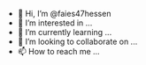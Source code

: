 - 👋 Hi, I’m @faies47hessen
- 👀 I’m interested in ...
- 🌱 I’m currently learning ...
- 💞️ I’m looking to collaborate on ...
- 📫 How to reach me ...

<!---
faies47hessen/faies47hessen is a ✨ special ✨ repository because its `README.md` (this file) appears on your GitHub profile.
You can click the Preview link to take a look at your changes.
--->
